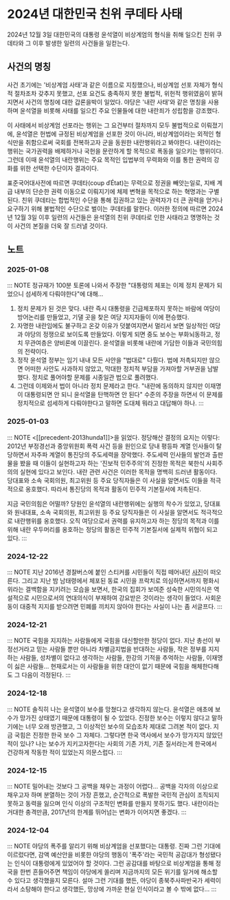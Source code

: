 # 2024년 대한민국 친위 쿠데타 사태

2024년 12월 3일 대한민국의 대통령 윤석열이 비상계엄의 형식을 취해 일으킨 친위 쿠데타와 그 이후 발생한 일련의 사건들을 일컫는다.

## 사건의 명칭

사건 초기에는 '비상계엄 사태'과 같은 이름으로 지칭했으나, 비상계엄 선포 자체가 형식적 절차조차 갖추지 못했고, 선포 요건도 충족하지 못한 불법적, 위헌적 행위였음이 밝혀지면서 사건의 명칭에 대한 갑론을박이 일었다. 야당은 '내란 사태'와 같은 명칭을 사용하며 윤석열을 비롯해 사태를 일으킨 주요 인물들에 대한 내란죄가 성립함을 강조했다.

이 사태에서 비상계엄 선포라는 행위는 그 요건부터 절차까지 모두 불법적으로 이뤄졌기에, 윤석열은 헌법에 규정된 비상계엄을 선포한 것이 아니라, 비상계엄이라는 외적인 형식만을 취함으로써 국회를 전복하고자 군을 동원한 내란행위라고 봐야한다. 내란이라는 행위는 국가권력을 배제하거나 국헌을 문란하게 할 목적으로 폭동을 일으키는 행위이다. 그런데 이때 윤석열의 내란행위는 주요 목적인 입법부의 무력화와 이를 통한 권력의 강화를 위한 선택한 수단이자 결과이다.

표준국어대사전에 따르면 쿠데타(coup ďÉtat)는 무력으로 정권을 빼앗는일로, 지배 계급 내부의 단순한 권력 이동으로 이뤄지기에 체제 변혁을 목적으로 하는 혁명과는 구별된다. 친위 쿠데타는 합법적인 수단을 통해 집권하고 있는 권력자가 더 큰 권력을 얻거나 요구하기 위해 불법적인 수단으로 벌이는 쿠데타를 말한다. 이러한 정의에 따르면 2024년 12월 3일 이후 일련의 사건들은 윤석열의 친위 쿠데타로 인한 사태라고 명명하는 것이 사건의 본질을 더욱 잘 드러낼 것이다.

## 노트

### 2025-01-08

::: NOTE
정규재가 100분 토론에 나와서 주장한 "대통령의 체포는 이제 정치 문제가 되었으니 섬세하게 다뤄야한다"에 대해...

1. 정치 문제가 된 것은 맞다. 내란 즉시 대통령을 긴급체포하지 못하는 바람에 여당이 방어논리를 만들었고, 기댈 곳을 찾은 여당 지지자들이 이에 편승했다.
2. 자명한 내란임에도 불구하고 온갖 이유가 덧붙여지면서 멀리서 보면 일상적인 여당과 야당의 정쟁으로 보이도록 만들었다. 이렇게 되면 중도 보수는 부화뇌동하고, 정치 무관여층은 양비론에 이끌린다. 윤석열을 비롯해 내란에 가담한 이들과 국민의힘의 전략이다.
3. 정작 윤석열 정부는 임기 내내 모든 사안을 "법대로" 다뤘다. 법에 저촉되지만 않으면 어떠한 사안도 사과하지 않았고, 막대한 정치적 부담을 가져아할 거부권을 남발했다. 정치로 풀어야할 문제를 시종일관 법으로 풀려했다.
4. 그런데 이제와서 법이 아니라 정치 문제라고 한다. "내란에 동의하지 않지만 이재명이 대통령되면 안 되니 윤석열을 탄핵하면 안 된다" 수준의 주장을 하면서 이 문제를 정치적으로 섬세하게 다뤄야한다고 말하면 도대체 뭐라고 대답해야 하나.
:::

### 2025-01-03

::: NOTE
<[[precedent-2013hunda1]]>을 읽었다. 정당해산 결정의 요지는 이렇다: 2012년 부정경선과 중앙위원회 폭력 사건 등을 원인으로 당내 평등파 계열 인사들이 탈당하면서 자주파 계열이 통진당의 주도세력을 장악했다. 주도세력 인사들의 발언과 출판물을 봤을 때 이들이 실현하고자 하는 '진보적 민주주의'의 진정한 목적은 북한식 사회주의의 실현에 있다고 보인다. 내란 관련 사건은 이러한 목적을 명백히 드러낸 활동이다. 당대표와 소속 국회의원, 최고위원 등 주요 당직자들은 이 사실을 알면서도 이들을 적극적으로 옹호했다. 따라서 통진당의 목적과 활동이 민주적 기본질서에 저촉된다.

지금 국민의힘은 어떨까? 당원인 윤석열의 내란행위에는 실행의 착수가 있었고, 당대표와 원내대표, 소속 국회의원, 최고위원 등 주요 당직자들은 이 사실을 알면서도 적극적으로 내란행위를 옹호했다. 오직 여당으로서 권력를 유지하고자 하는 정당의 목적과 이를 위해 내란 우두머리를 옹호하는 정당의 활동은 민주적 기본질서에 실제적 위협이 되고 있다.
:::

### 2024-12-22

::: NOTE
지난 2016년 경찰버스에 붙인 스티커를 시민들이 직접 떼어내던 [사진](https://www.yna.co.kr/view/PYH20161127011600013)이 떠오른다. 그리고 지난 밤 남태령에서 체포된 동료 시민을 프락치로 의심하면서까지 평화시위라는 결백함을 지키려는 모습을 보면서, 한국의 집회가 보여준 성숙한 시민의식은 역설적으로 시민으로서의 연대의식이 부재하여 강요받은 것이라는 생각이 들었다. 사회운동이 대중적 지지를 받으려면 민폐를 끼치지 않아야 한다는 사실이 나는 좀 서글프다.
:::

### 2024-12-21

::: NOTE
국힘을 지지하는 사람들에게 국힘을 대신할만한 정당이 없다. 지난 총선이 부정선거라고 믿는 사람들 뿐만 아니라 차별금지법을 반대하는 사람들, 작은 정부를 지지하는 사람들, 성차별이 없다고 생각하는 사람들, 한강의 기적을 추억하는 사람들, 이재명이 싫은 사람들... 현재로서는 이 사람들을 위한 대안이 없기 때문에 국힘을 해체한다해도 그 다음이 걱정된다.
:::

### 2024-12-18

::: NOTE
솔직히 나는 윤석열이 보수를 망쳤다고 생각하지 않는다. 윤석열은 애초에 보수가 망가진 상태였기 때문에 대통령이 될 수 있었다. 진정한 보수는 이렇지 않다고 말하기에는 너무 오래 방관했고, 그 이상적인 보수의 모습조차 제대로 그려본 적이 없다. 지금 국힘은 진정한 한국 보수 그 자체다. 그렇다면 한국 역사에서 보수가 망가지지 않았던 적이 있나? 나는 보수가 지키고자한다는 사회의 기존 가치, 기존 질서라는게 한국에서 건강하게 작동한 적이 있었는지 의문스럽다.
:::

### 2024-12-15

::: NOTE
밀어내는 것보다 그 공백을 채우는 과정이 어렵다... 공백을 각자의 이상으로 채우고자 하며 분열하는 것이 가장 흔했고, 순간적으로 폭발한 국민적 관심이 조직되지 못하고 동력을 잃으며 인식 이상의 구조적인 변화를 만들지 못하기도 했다. 내란이라는 거대한 충격만큼, 2017년의 한계를 뛰어넘는 변화가 이어지면 좋겠다.
:::

### 2024-12-04

::: NOTE
야당의 폭주를 알리기 위해 비상계엄을 선포했다는 대통령. 진짜 그런 기대에 이르렀다면, 감액 예산안을 비롯한 야당의 행동이 '폭주'라는 국민적 공감대가 형성됐다는 인식이 대통령에게 있었어야 할 것이다. 그런 공감대를 바탕으로 비상계엄을 통해 정국을 한번 흔들어주면 책임이 야당에게 쏠리며 지금까지의 모든 위기를 일거에 해소할 수 있다고 생각했을지 모른다. 설마 그런 기대를 했든, 야당이 종북주사파반국가 세력이라서 소탕해야 한다고 생각했든, 망상에 가까운 현실 인식이라고 볼 수 밖에 없다...
:::
